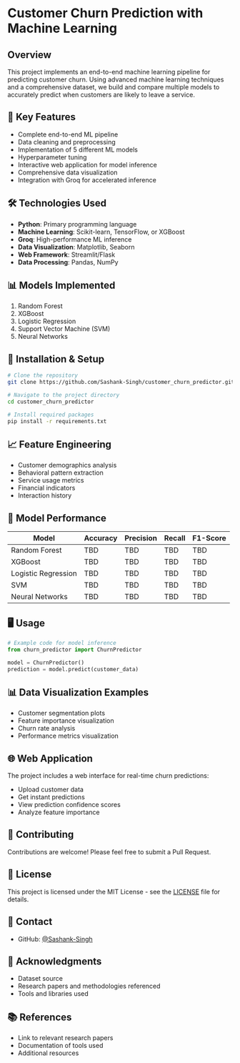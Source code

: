 # Customer Churn Prediction with Machine Learning

## Overview
This project implements an end-to-end machine learning pipeline for predicting customer churn. Using advanced machine learning techniques and a comprehensive dataset, we build and compare multiple models to accurately predict when customers are likely to leave a service.

## 🚀 Key Features
- Complete end-to-end ML pipeline
- Data cleaning and preprocessing
- Implementation of 5 different ML models
- Hyperparameter tuning
- Interactive web application for model inference
- Comprehensive data visualization
- Integration with Groq for accelerated inference

## 🛠️ Technologies Used
- **Python**: Primary programming language
- **Machine Learning**: Scikit-learn, TensorFlow, or XGBoost
- **Groq**: High-performance ML inference
- **Data Visualization**: Matplotlib, Seaborn
- **Web Framework**: Streamlit/Flask
- **Data Processing**: Pandas, NumPy

## 📊 Models Implemented
1. Random Forest
2. XGBoost
3. Logistic Regression
4. Support Vector Machine (SVM)
5. Neural Networks

## 🔧 Installation & Setup
```bash
# Clone the repository
git clone https://github.com/Sashank-Singh/customer_churn_predictor.git

# Navigate to the project directory
cd customer_churn_predictor

# Install required packages
pip install -r requirements.txt
```

## 📈 Feature Engineering
- Customer demographics analysis
- Behavioral pattern extraction
- Service usage metrics
- Financial indicators
- Interaction history

## 🎯 Model Performance
| Model | Accuracy | Precision | Recall | F1-Score |
|-------|----------|-----------|---------|-----------|
| Random Forest | TBD | TBD | TBD | TBD |
| XGBoost | TBD | TBD | TBD | TBD |
| Logistic Regression | TBD | TBD | TBD | TBD |
| SVM | TBD | TBD | TBD | TBD |
| Neural Networks | TBD | TBD | TBD | TBD |

## 🖥️ Usage
```python
# Example code for model inference
from churn_predictor import ChurnPredictor

model = ChurnPredictor()
prediction = model.predict(customer_data)
```

## 📊 Data Visualization Examples
- Customer segmentation plots
- Feature importance visualization
- Churn rate analysis
- Performance metrics visualization

## 🌐 Web Application
The project includes a web interface for real-time churn predictions:
- Upload customer data
- Get instant predictions
- View prediction confidence scores
- Analyze feature importance

## 🤝 Contributing
Contributions are welcome! Please feel free to submit a Pull Request.

## 📝 License
This project is licensed under the MIT License - see the [LICENSE](LICENSE) file for details.

## 📧 Contact
- GitHub: [@Sashank-Singh](https://github.com/Sashank-Singh)

## 🙏 Acknowledgments
- Dataset source
- Research papers and methodologies referenced
- Tools and libraries used

## 📚 References
- Link to relevant research papers
- Documentation of tools used
- Additional resources